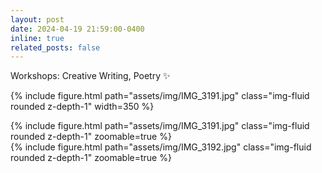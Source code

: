 ```yaml
---
layout: post
date: 2024-04-19 21:59:00-0400
inline: true
related_posts: false
---
```


Workshops: Creative Writing, Poetry :sparkles:

{% include figure.html path="assets/img/IMG_3191.jpg" class="img-fluid rounded z-depth-1" width=350 %}

<div class="row mt-3">
    <div class="col-sm mt-3 mt-md-0">
        {% include figure.html path="assets/img/IMG_3191.jpg" class="img-fluid rounded z-depth-1" zoomable=true %}
    </div>
    <div class="col-sm mt-3 mt-md-0">
        {% include figure.html path="assets/img/IMG_3192.jpg" class="img-fluid rounded z-depth-1" zoomable=true %}
    </div>
</div>